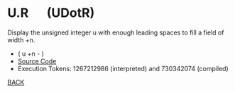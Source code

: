 # U.R &emsp; (UDotR)
Display the unsigned integer u with enough leading spaces to fill a field of width +n.
* ( u +n - )
* [Source Code](../words/core_ext/UDotR.cs)
* Execution Tokens: 1267212986 (interpreted) and 730342074 (compiled)


[BACK](builtins.md#UDotR)
